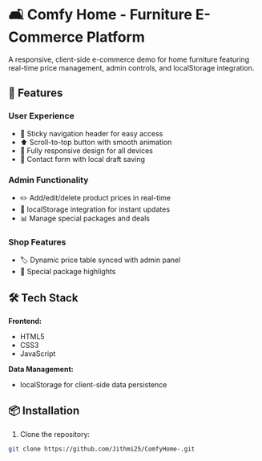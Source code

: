 # 🛋️ Comfy Home - Furniture E-Commerce Platform

A responsive, client-side e-commerce demo for home furniture featuring real-time price management, admin controls, and localStorage integration.

## 🚀 Features

### User Experience
- 🌟 Sticky navigation header for easy access
- ⬆️ Scroll-to-top button with smooth animation
- 📱 Fully responsive design for all devices
- 📝 Contact form with local draft saving

### Admin Functionality
- ✏️ Add/edit/delete product prices in real-time
- 🔄 localStorage integration for instant updates
- 📊 Manage special packages and deals

### Shop Features
- 🏷️ Dynamic price table synced with admin panel
- 🛒 Special package highlights

## 🛠️ Tech Stack

**Frontend:**
- HTML5
- CSS3 
- JavaScript

**Data Management:**
- localStorage for client-side data persistence

## 📦 Installation

1. Clone the repository:
```bash
git clone https://github.com/Jithmi25/ComfyHome-.git
